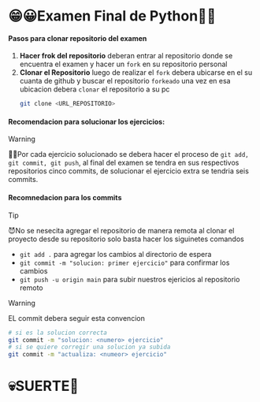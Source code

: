 # 😁😀Examen Final de Python🧨🎈
#### Pasos para clonar repositorio del examen
1. **Hacer frok del repositorio**
   deberan entrar al repositorio donde se encuentra el examen y hacer un `fork` en su repositorio personal 
2. **Clonar el Repositorio**
   luego de realizar el `fork` debera ubicarse en el su cuanta de github y buscar el repositorio `forkeado` una vez en esa ubicacion debera `clonar` el repositorio a su pc
   ```bash
   git clone <URL_REPOSITORIO>
   ```
#### Recomendacion para solucionar los ejercicios:
> [!WARNING]
> 🤹‍♀️Por cada ejercicio solucionado se debera hacer el proceso de `git add, git commit, git push`, al final del examen se tendra en sus respectivos repositorios cinco commits, de solucionar el ejercicio extra se tendria seis commits.
#### Recomnedacion para los commits
> [!TIP]
> 😈No se nesecita agregar el repositorio de manera remota al clonar el proyecto desde su repositorio solo basta hacer los siguinetes comandos
> - `git add .` para agregar los cambios al directorio de espera
> - `git commit -m "solucion: primer ejercicio"` para confirmar los cambios
> - `git push -u origin main` para subir nuestros ejericios al repositorio remoto

> [!WARNING]
> EL commit debera seguir esta convencion
> ```bash
> # si es la solucion correcta
> git commit -m "solucion: <numero> ejercicio"
> # si se quiere corregir una solucion ya subida
> git commit -m "actualiza: <numeor> ejercicio"
> ```

# 💀SUERTE👻